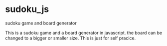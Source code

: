 # sudoku_js
sudoku game and board generator

This is a sudoku game and a board generator in javascript.
the board can be changed to a bigger or smaller size.
This is just for self pracice.
